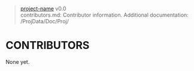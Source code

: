 > [project-name](https://github-account/project-name) v0.0<br>
> contributors.md: Contributor information.
> Additional documentation: /ProjData/Doc/Proj/

# CONTRIBUTORS

None yet.